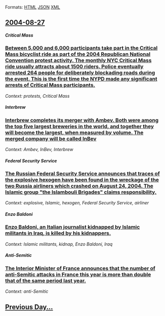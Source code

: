 
Formats: [HTML](2004/08/27/index.html)  [JSON](2004/08/27/index.json)  [XML](2004/08/27/index.xml)  

## [2004-08-27](/news/2004/08/27/index.md)

##### Critical Mass
### [ Between 5,000 and 6,000 participants take part in the Critical Mass bicyclist ride as part of the 2004 Republican National Convention protest activity. The monthly NYC Critical Mass ride usually attracts about 1500 riders. Police eventually arrested 264 people for deliberately blockading roads during the event. This is the first time the NYPD made any significant arrests of Critical Mass participants. ](/news/2004/08/27/between-5-000-and-6-000-participants-take-part-in-the-critical-mass-bicyclist-ride-as-part-of-the-2004-republican-national-convention-prote.md)
_Context: protests, Critical Mass_

##### Interbrew
### [ Interbrew completes its merger with Ambev. Both were among the top five largest breweries in the world, and together they will become the largest, when measured by volume. The merged company will be called InBev ](/news/2004/08/27/interbrew-completes-its-merger-with-ambev-both-were-among-the-top-five-largest-breweries-in-the-world-and-together-they-will-become-the-l.md)
_Context: Ambev, InBev, Interbrew_

##### Federal Security Service
### [ The Russian Federal Security Service announces that traces of the explosive hexogen have been found in the wreckage of the two Russia airliners which crashed on August 24, 2004. The Islamic group "the Islambouli Brigades" claims responsibility. ](/news/2004/08/27/the-russian-federal-security-service-announces-that-traces-of-the-explosive-hexogen-have-been-found-in-the-wreckage-of-the-two-russia-airli.md)
_Context: explosive, Islamic, hexogen, Federal Security Service, airliner_

##### Enzo Baldoni
### [ Enzo Baldoni, an Italian journalist kidnapped by Islamic militants in Iraq, is killed by his kidnappers. ](/news/2004/08/27/enzo-baldoni-an-italian-journalist-kidnapped-by-islamic-militants-in-iraq-is-killed-by-his-kidnappers.md)
_Context: Islamic militants, kidnap, Enzo Baldoni, Iraq_

##### Anti-Semitic
### [ The Interior Minister of France announces that the number of anti-Semitic attacks in France this year is more than double that of the same period last year. ](/news/2004/08/27/the-interior-minister-of-france-announces-that-the-number-of-anti-semitic-attacks-in-france-this-year-is-more-than-double-that-of-the-same.md)
_Context: anti-Semitic_

## [Previous Day...](/news/2004/08/26/index.md)

